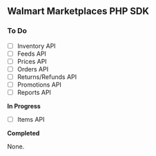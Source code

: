 ## Walmart Marketplaces PHP SDK

### To Do

 - [ ] Inventory API
 - [ ] Feeds API
 - [ ] Prices API
 - [ ] Orders API
 - [ ] Returns/Refunds API
 - [ ] Promotions API
 - [ ] Reports API

**In Progress**

 - [ ] Items API

**Completed**

None.
